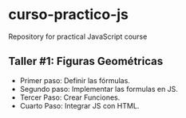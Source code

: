 # curso-practico-js
Repository for practical JavaScript course


## Taller #1: Figuras Geométricas

- Primer paso: Definir las fórmulas.
- Segundo paso: Implementar las
formulas en JS.
- Tercer Paso: Crear Funciones.
- Cuarto Paso: Integrar JS con HTML.
